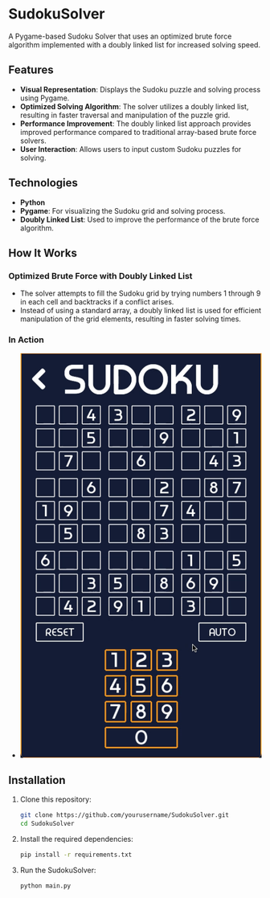 # SudokuSolver

A Pygame-based Sudoku Solver that uses an optimized brute force algorithm implemented with a doubly linked list for increased solving speed.

## Features
- **Visual Representation**: Displays the Sudoku puzzle and solving process using Pygame.
- **Optimized Solving Algorithm**: The solver utilizes a doubly linked list, resulting in faster traversal and manipulation of the puzzle grid.
- **Performance Improvement**: The doubly linked list approach provides improved performance compared to traditional array-based brute force solvers.
- **User Interaction**: Allows users to input custom Sudoku puzzles for solving.

## Technologies
- **Python**
- **Pygame**: For visualizing the Sudoku grid and solving process.
- **Doubly Linked List**: Used to improve the performance of the brute force algorithm.

## How It Works

### Optimized Brute Force with Doubly Linked List
- The solver attempts to fill the Sudoku grid by trying numbers 1 through 9 in each cell and backtracks if a conflict arises.
- Instead of using a standard array, a doubly linked list is used for efficient manipulation of the grid elements, resulting in faster solving times.

### In Action

- ![Solving](demo/solving.gif)

## Installation

1. Clone this repository:
    ```bash
    git clone https://github.com/yourusername/SudokuSolver.git
    cd SudokuSolver
    ```

2. Install the required dependencies:
    ```bash
    pip install -r requirements.txt
    ```

3. Run the SudokuSolver:
    ```bash
    python main.py
    ```
